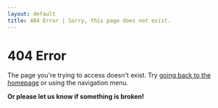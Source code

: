```yaml
---
layout: default
title: 404 Error | Sorry, this page does not exist.
--- 
```


# 404 Error
        
The page you're trying to access doesn't exist. 
Try [going back to the homepage](/bytemal-2020/) or using the navigation menu.

**Or please let us know if something is broken!**

